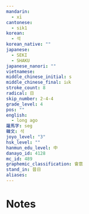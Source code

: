 ```yaml
---
mandarin:
  - xī
cantonese:
  - sik1
korean:
  - 석
korean_native: ""
japanese:
  - SEKI
  - SHAKU
japanese_nanori: ""
vietnamese:
middle_chinese_initial: s
middle_chinese_final: iᴇk
stroke_count: 8
radical: 日
skip_number: 2-4-4
grade_level: 4
pos: ""
english:
  - long ago
羅馬字: seg
韓文: 석
joyo_level: "3"
hsk_level: ""
hanmun_edu_level: 中
danayo_id: 4128
mc_id: 489
graphemic_classification: 會意
stand_in: 昔日
aliases:
---
```


# Notes
